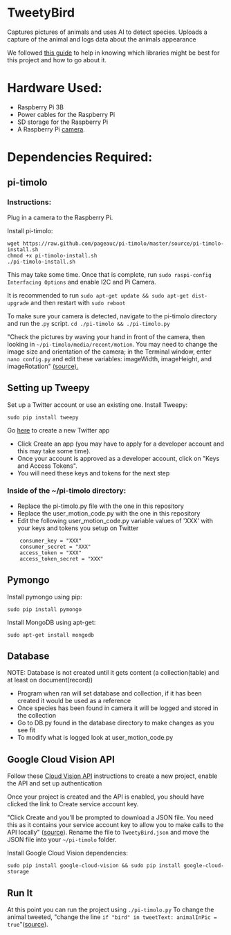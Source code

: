 # TweetyBird
Captures pictures of animals and uses AI to detect species. Uploads a capture of the animal and logs data about the animals appearance

We followed [this guide](https://magpi.raspberrypi.org/articles/wildlife-camera-object-recognition) to help in knowing which libraries might be best for this project and how to go about it. 

# Hardware Used:
- Raspberry Pi 3B
- Power cables for the Raspberry Pi
- SD storage for the Raspberry Pi
- A Raspberry Pi [camera](https://www.amazon.com/gp/product/B07JPLV5K1/).

# Dependencies Required:
## pi-timolo
### Instructions:
Plug in a camera to the Raspberry Pi.

Install pi-timolo:
```
wget https://raw.github.com/pageauc/pi-timolo/master/source/pi-timolo-install.sh
chmod +x pi-timolo-install.sh
./pi-timolo-install.sh
```
This may take some time.
Once that is complete, run `sudo raspi-config Interfacing Options` and enable I2C and Pi Camera.

It is recommended to run ```sudo apt-get update && sudo apt-get dist-upgrade```
and then restart with ```sudo reboot```

To make sure your camera is detected, navigate to the pi-timolo directory and run the .`py` script.
```cd ./pi-timolo && ./pi-timolo.py```

"Check the pictures by waving your hand in front of the camera, then looking in `~/pi-timolo/media/recent/motion`. You may need to change the image size and orientation of the camera; in the Terminal window, enter `nano config.py` and edit these variables: imageWidth, imageHeight, and imageRotation" [(source).](https://magpi.raspberrypi.org/articles/wildlife-camera-object-recognition)

## Setting up Tweepy 
Set up a Twitter account or use an existing one.
Install Tweepy:
 
 ```sudo pip install tweepy```
 
Go [here](https://developer.twitter.com/apps) to create a new Twitter app
- Click Create an app (you may have to apply for a developer account and this may take some time).
- Once your account is approved as a developer account, click on "Keys and Access Tokens".
- You will need these keys and tokens for the next step

### Inside of the ~/pi-timolo directory:
- Replace the pi-timolo.py file with the one in this repository
- Replace the user_motion_code.py with the one in this repository
- Edit the following user_motion_code.py variable values of 'XXX' with your keys and tokens you setup on Twitter 
```
    consumer_key = "XXX"
    consumer_secret = "XXX"
    access_token = "XXX"
    access_token_secret = "XXX"
```
## Pymongo
Install pymongo using pip:
```
sudo pip install pymongo
```
Install MongoDB using apt-get:
```
sudo apt-get install mongodb
```
## Database
NOTE: Database is not created until it gets content (a collection(table) and at least on document(record))
- Program when ran will set database and collection, if it has been created it would be used as a reference  
- Once species has been found in camera it will be logged and stored in the collection
- Go to DB.py found in the database directory to make changes as you see fit
- To modify what is logged look at user_motion_code.py
## Google Cloud Vision API
Follow these [Cloud Vision API](https://cloud.google.com/vision/docs/before-you-begin) instructions to create a new project, enable the API and set up authentication

Once your project is created and the API is enabled, you should have clicked the link to Create service account key.

"Click Create and you’ll be prompted to download a JSON file. You need this as it contains your service account key to allow you to make calls to the API locally" ([source](https://magpi.raspberrypi.org/articles/wildlife-camera-object-recognition)). Rename the file to `TweetyBird.json` and move the JSON file into your `~/pi-timolo` folder.

Install Google Cloud Vision dependencies:

```sudo pip install google-cloud-vision && sudo pip install google-cloud-storage```

## Run It
At this point you can run the project using `./pi-timolo.py`
To change the animal tweeted,  "change the line `if "bird" in tweetText: animalInPic = true`"([source](https://magpi.raspberrypi.org/articles/wildlife-camera-object-recognition)).

